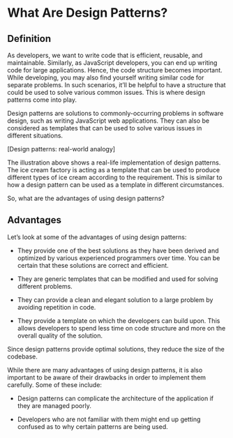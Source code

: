 # What Are Design Patterns?

## Definition
As developers, we want to write code that is efficient, reusable, and maintainable. Similarly, as JavaScript developers, you can end up writing code for large applications. Hence, the code structure becomes important. While developing, you may also find yourself writing similar code for separate problems. In such scenarios, it’ll be helpful to have a structure that could be used to solve various common issues. This is where design patterns come into play.

Design patterns are solutions to commonly-occurring problems in software design, such as writing JavaScript web applications. They can also be considered as templates that can be used to solve various issues in different situations.

[Design patterns: real-world analogy]

The illustration above shows a real-life implementation of design patterns. The ice cream factory is acting as a template that can be used to produce different types of ice cream according to the requirement. This is similar to how a design pattern can be used as a template in different circumstances.

So, what are the advantages of using design patterns?


## Advantages
Let’s look at some of the advantages of using design patterns:

- They provide one of the best solutions as they have been derived and optimized by various experienced programmers over time. You can be certain that these solutions are correct and efficient.

- They are generic templates that can be modified and used for solving different problems.

- They can provide a clean and elegant solution to a large problem by avoiding repetition in code.

- They provide a template on which the developers can build upon. This allows developers to spend less time on code structure and more on the overall quality of the solution.

Since design patterns provide optimal solutions, they reduce the size of the codebase.

While there are many advantages of using design patterns, it is also important to be aware of their drawbacks in order to implement them carefully. Some of these include:

- Design patterns can complicate the architecture of the application if they are managed poorly.

- Developers who are not familiar with them might end up getting confused as to why certain patterns are being used.
